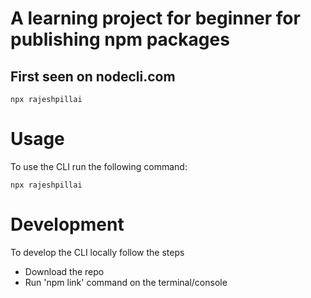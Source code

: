 # A learning project for beginner for publishing npm packages
## First seen on nodecli.com

```
npx rajeshpillai
```

# Usage
To use the CLI run the following command:

```
npx rajeshpillai
```


# Development
To develop the CLI locally follow the steps
- Download the repo
- Run 'npm link' command on the terminal/console


